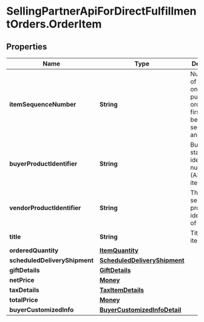# SellingPartnerApiForDirectFulfillmentOrders.OrderItem

## Properties

Name | Type | Description | Notes
------------ | ------------- | ------------- | -------------
**itemSequenceNumber** | **String** | Numbering of the item on the purchase order. The first item will be 1, the second 2, and so on. | 
**buyerProductIdentifier** | **String** | Buyer&#39;s standard identification number (ASIN) of an item. | [optional] 
**vendorProductIdentifier** | **String** | The vendor selected product identification of the item. | [optional] 
**title** | **String** | Title for the item. | [optional] 
**orderedQuantity** | [**ItemQuantity**](ItemQuantity.md) |  | 
**scheduledDeliveryShipment** | [**ScheduledDeliveryShipment**](ScheduledDeliveryShipment.md) |  | [optional] 
**giftDetails** | [**GiftDetails**](GiftDetails.md) |  | [optional] 
**netPrice** | [**Money**](Money.md) |  | 
**taxDetails** | [**TaxItemDetails**](TaxItemDetails.md) |  | [optional] 
**totalPrice** | [**Money**](Money.md) |  | [optional] 
**buyerCustomizedInfo** | [**BuyerCustomizedInfoDetail**](BuyerCustomizedInfoDetail.md) |  | [optional] 


